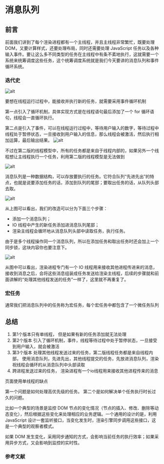 # 消息队列

## 前言

前面我们讲到了每个渲染进程都有一个主线程，并且主线程非常繁忙，既要处理 DOM，又要计算样式，还要处理布局，同时还需要处理 JavaScript 任务以及各种输入事件。要让这么多不同类型的任务在主线程中有条不紊地执行，这就需要一个系统来统筹调度这些任务，这个统筹调度系统就是我们今天要讲的消息队列和事件循环系统。

### 迭代史

![alt](https://static001.geekbang.org/resource/image/72/bc/72726678ac6604116c1d5dad160780bc.png)

要想在线程运行过程中，能接收并执行新的任务，就需要采用事件循环机制

第一点引入了循环机制，具体实现方式是在线程语句最后添加了一个 for 循环语句，线程会一直循环执行。

第二点是引入了事件，可以在线程运行过程中，等待用户输入的数字，等待过程中线程处于暂停状态，一旦接收到用户输入的信息，那么线程会被激活，然后执行相加运算，最后输出结果。
![alt](https://static001.geekbang.org/resource/image/9e/e3/9e0f595324fbd5b7cd1c1ae1140f7de3.png)

不过在第二版的线程模型中，所有的任务都是来自于线程内部的，如果另外一个线程想让主线程执行一个任务，利用第二版的线程模型是无法做到

![alt](https://static001.geekbang.org/resource/image/2e/05/2eb6a8ecb7cb528da4663573d74eb305.png)

消息队列是一种数据结构，可以存放要执行的任务。它符合队列“先进先出”的特点，也就是说要添加任务的话，添加到队列的尾部；要取出任务的话，从队列头部去取。

![alt](https://static001.geekbang.org/resource/image/2a/ab/2ac6bc0361cb4690c5cc83d8abad22ab.png)

从上图可以看出，我们的改造可以分为下面三个步骤：

- 添加一个消息队列；
- IO 线程中产生的新任务添加进消息队列尾部；
- 渲染主线程会循环地从消息队列头部中读取任务，执行任务。

由于是多个线程操作同一个消息队列，所以在添加任务和取出任务时还会加上一个同步锁，这块内容你也要注意下。

![alt](https://static001.geekbang.org/resource/image/e2/c6/e2582e980632fd2df5043f81a11461c6.png)

从图中可以看出，渲染进程专门有一个 IO 线程用来接收其他进程传进来的消息，接收到消息之后，会将这些消息组装成任务发送给渲染主线程，后续的步骤就和前面讲解的“处理其他线程发送的任务”一样了，这里就不再重复了。

### 宏任务

通常我们把消息队列中的任务称为宏任务，每个宏任务中都包含了一个微任务队列

## 总结

1. 第1个版本只有单线程， 但是如果有新的任务添加就无法处理
2. 第2个版本 引入了循环机制，事件，线程等待过程中处于暂停状态，一旦接受到用户输入，就会被激活
3. 第3个版本 处理其他线程发送过来的任务，第二版线程任务都是来自线程内部， 使用消息队列，先进先出，其他线程提交的任务，先放进消息队列，渲染祝线程会循环的从消息队列中头部读取
4. 跨进程发送过来的任务， 渲染进程有一个io线程用来接收其他进程传来的消息

页面使用单线程的缺点

第一个问题是如何处理高优先级的任务。
第二个是如何解决单个任务执行时长过久的问题。

比如一个典型的场景是监控 DOM 节点的变化情况（节点的插入、修改、删除等动态变化），然后根据这些变化来处理相应的业务逻辑。一个通用的设计的是，利用 JavaScript 设计一套监听接口，当变化发生时，渲染引擎同步调用这些接口，这是一个典型的观察者模式。

如果 DOM 发生变化，采用同步通知的方式，会影响当前任务的执行效率；如果采用异步方式，又会影响到监控的实时性。

### 参考文献
